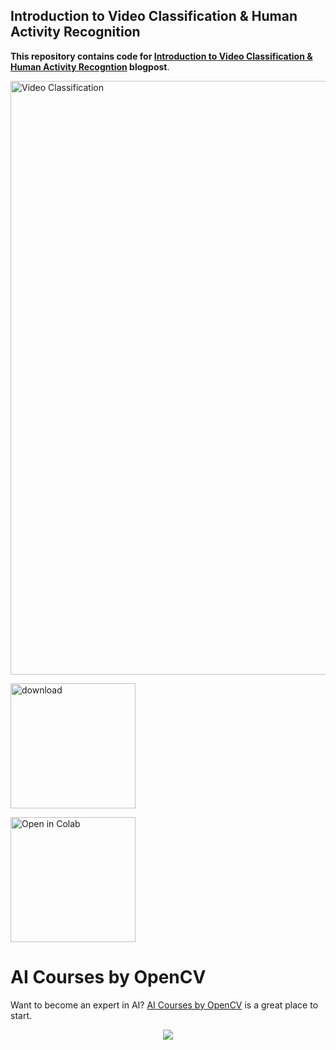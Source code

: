 
## Introduction to Video Classification & Human Activity Recognition

**This repository contains code for [Introduction to Video Classification & Human Activity Recogntion](https://learnopencv.com/introduction-to-video-classification-and-human-activity-recognition/) blogpost**.

<img src="https://learnopencv.com/wp-content/uploads/2021/01/A-person-doing-a-backflip.gif" alt="Video Classification" width="950">

[<img src="https://learnopencv.com/wp-content/uploads/2022/07/download-button-e1657285155454.png" alt="download" width="200">](https://www.dropbox.com/sh/4id6pk0if1jdvzh/AADvpboXF4WVAnvkSciYFIm_a?dl=1)

[<img src="https://colab.research.google.com/assets/colab-badge.svg" alt="Open in Colab" width="200">](https://colab.research.google.com/drive/1Yxsyc7qTr7KjTyz8qa6mJqb3TagthWK-?usp=sharing)

# AI Courses by OpenCV

Want to become an expert in AI? [AI Courses by OpenCV](https://opencv.org/courses/) is a great place to start.

<a href="https://opencv.org/courses/">
<p align="center">
<img src="https://www.learnopencv.com/wp-content/uploads/2020/04/AI-Courses-By-OpenCV-Github.png">
</p>
</a>
